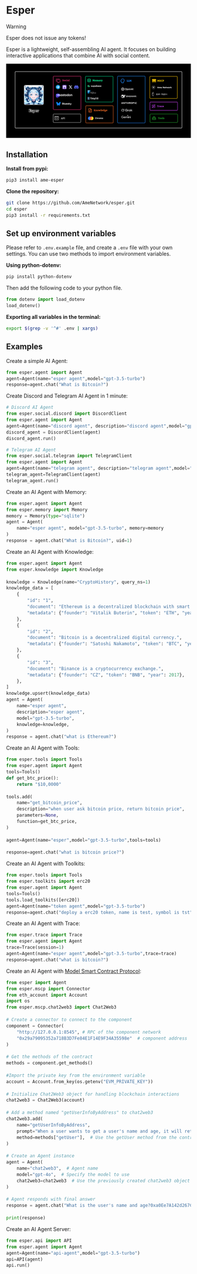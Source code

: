 # Esper
> [!Warning]  
> Esper does not issue any tokens!


Esper is a lightweight, self-assembling AI agent. It focuses on building interactive applications that combine AI with social content.

![](./examples/images/architecture.png)

## Installation 

**Install from pypi:**

```bash
pip3 install ame-esper
```

**Clone the repository:**

```bash
git clone https://github.com/AmeNetwork/esper.git
cd esper
pip3 install -r requirements.txt
```

## Set up environment variables
Please refer to `.env.example` file, and create a `.env` file with your own settings. You can use two methods to import environment variables.

**Using python-dotenv:**  
```bash
pip install python-dotenv
```
Then add the following code to your python file.

```python
from dotenv import load_dotenv
load_dotenv()
```

**Exporting all variables in the terminal:**  
```bash
export $(grep -v '^#' .env | xargs)
```

## Examples

Create a simple AI Agent:

```python
from esper.agent import Agent
agent=Agent(name="esper agent",model="gpt-3.5-turbo")
response=agent.chat("What is Bitcoin?")
```

Create Discord and Telegram AI Agent in 1 minute: 
```python
# Discord AI Agent
from esper.social.discord import DiscordClient
from esper.agent import Agent
agent=Agent(name="discord agent", description="discord agent",model="gpt-3.5-turbo")
discord_agent = DiscordClient(agent)
discord_agent.run()
```
  
```python
# Telegram AI Agent
from esper.social.telegram import TelegramClient
from esper.agent import Agent
agent=Agent(name="telegram agent", description="telegram agent",model="gpt-3.5-turbo")
telegram_agent=TelegramClient(agent)
telegram_agent.run()
```

Create an AI Agent with Memory:
```python
from esper.agent import Agent
from esper.memory import Memory
memory = Memory(type="sqlite")
agent = Agent(
    name="esper agent", model="gpt-3.5-turbo", memory=memory
)
response = agent.chat("What is Bitcoin?", uid=1)
```

Create an AI Agent with Knowledge:
```python
from esper.agent import Agent
from esper.knowledge import Knowledge

knowledge = Knowledge(name="CryptoHistory", query_ns=1)
knowledge_data = [
    {
        "id": "1",
        "document": "Ethereum is a decentralized blockchain with smart contract functionality.",
        "metadata": {"founder": "Vitalik Buterin", "token": "ETH", "year": 2013},
    },
    {
        "id": "2",
        "document": "Bitcoin is a decentralized digital currency.",
        "metadata": {"founder": "Satoshi Nakamoto", "token": "BTC", "year": 2009},
    },
    {
        "id": "3",
        "document": "Binance is a cryptocurrency exchange.",
        "metadata": {"founder": "CZ", "token": "BNB", "year": 2017},
    },
]
knowledge.upsert(knowledge_data)
agent = Agent(
    name="esper agent",
    description="esper agent",
    model="gpt-3.5-turbo",
    knowledge=knowledge,
)
response = agent.chat("what is Ethereum?")
```

Create an AI Agent with Tools:
```python
from esper.tools import Tools
from esper.agent import Agent
tools=Tools()
def get_btc_price():
    return "$10,0000"

tools.add(
    name="get_bitcoin_price",
    description="when user ask bitcoin price, return bitcoin price",
    parameters=None,
    function=get_btc_price,
)

agent=Agent(name="esper",model="gpt-3.5-turbo",tools=tools)

response=agent.chat("what is bitcoin price?")
```
Create an AI Agent with Toolkits:
```python
from esper.tools import Tools
from esper.toolkits import erc20
from esper.agent import Agent
tools=Tools()
tools.load_toolkits([erc20])
agent=Agent(name="token agent",model="gpt-3.5-turbo")
response=agent.chat("deploy a erc20 token, name is test, symbol is tst")
```

Create an AI Agent with Trace:
```python
from esper.trace import Trace
from esper.agent import Agent
trace=Trace(session=1)
agent=Agent(name="esper agent",model="gpt-3.5-turbo",trace=trace)
response=agent.chat("what is bitcoin?")
```

Create an AI Agent with [Model Smart Contract Protocol](https://github.com/AmeNetwork/Model-Smart-Contract-Protocol):       
```python
from esper import Agent
from esper.mscp import Connector
from eth_account import Account
import os
from esper.mscp.chat2web3 import Chat2Web3

# Create a connector to connect to the component
component = Connector(
    "http://127.0.0.1:8545", # RPC of the component network
    "0x29a79095352a718B3D7Fe84E1F14E9F34A35598e"  # component address
)

# Get the methods of the contract
methods = component.get_methods()

#Import the private key from the environment variable
account = Account.from_key(os.getenv("EVM_PRIVATE_KEY"))

# Initialize Chat2Web3 object for handling blockchain interactions
chat2web3 = Chat2Web3(account)

# Add a method named "getUserInfoByAddress" to chat2web3
chat2web3.add(
    name="getUserInfoByAddress",
    prompt="When a user wants to get a user's name and age, it will return 2 values: one is the name, and the other is the age.",
    method=methods["getUser"],  # Use the getUser method from the contract
)

# Create an Agent instance
agent = Agent(
    name="chat2web3",  # Agent name
    model="gpt-4o",  # Specify the model to use
    chat2web3=chat2web3  # Use the previously created chat2web3 object
)

# Agent responds with final answer
response = agent.chat("What is the user's name and age?0xa0Ee7A142d267C1f36714E4a8F75612F20a79720")

print(response)
```

Create an AI Agent Server:
```python
from esper.api import API
from esper.agent import Agent
agent=Agent(name="api-agent",model="gpt-3.5-turbo")
api=API(agent)
api.run()
```

